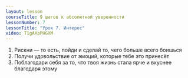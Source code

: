 ```yaml
---
layout: lesson
courseTitle: 9 шагов к абсолютной уверенности
lessonNumber: 7
lessonTitle: "Урок 7. Интерес"
video: T1gAXpPHGXM
---
```


1. Рискни — то есть, пойди и сделай то, чего больше всего боишься
2. Получи удовольствие от эмоций, которые тебе это принесёт
3. Поблагодари себя за то, что твоя жизнь стала ярче и вкуснее благодаря этому
